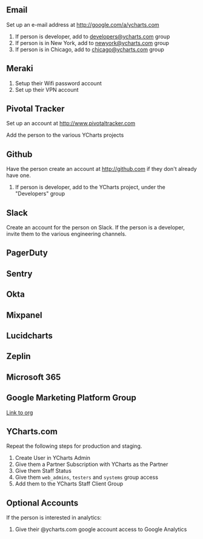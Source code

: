 ## Email
Set up an e-mail address at http://google.com/a/ycharts.com

1. If person is developer, add to developers@ycharts.com group
2. If person is in New York, add to newyork@ycharts.com group
3. If person is in Chicago, add to chicago@ycharts.com group

## Meraki
1. Setup their Wifi password account
1. Set up their VPN account

## Pivotal Tracker
Set up an account at http://www.pivotaltracker.com

Add the person to the various YCharts projects

## Github
Have the person create an account at http://github.com if they don't already have one.

1. If person is developer, add to the YCharts project, under the "Developers" group

## Slack
Create an account for the person on Slack.
If the person is a developer, invite them to the various engineering channels.

## PagerDuty

## Sentry

## Okta

## Mixpanel

## Lucidcharts

## Zeplin

## Microsoft 365

## Google Marketing Platform Group
[Link to org](https://marketingplatform.google.com/home/orgs/Mzprey-xTWS-WPKdEyNNew/settings?authuser=0)

## YCharts.com
Repeat the following steps for production and staging.

1. Create User in YCharts Admin
1. Give them a Partner Subscription with YCharts as the Partner
1. Give them Staff Status
1. Give them `web_admins`, `testers` and `systems` group access
1. Add them to the YCharts Staff Client Group


## Optional Accounts

If the person is interested in analytics:

1. Give their @ycharts.com google account access to Google Analytics
